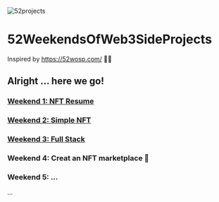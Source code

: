 ![52projects](https://user-images.githubusercontent.com/5667044/146850583-79b542e5-9964-46c1-b4c7-16928047b75a.png)

# 52WeekendsOfWeb3SideProjects
Inspired by https://52wosp.com/ 🚀🦄


## Alright ... here we go!

### [Weekend 1: NFT Resume](https://github.com/frankTurtle/52WeekendsOfWeb3SideProjects/tree/main/Weekend%201%20-%20NFT%20Resume)

### [Weekend 2: Simple NFT](https://github.com/frankTurtle/52WeekendsOfWeb3SideProjects/tree/main/Weekend%202%20-%20Simple%20NFT)

### [Weekend 3: Full Stack](https://github.com/frankTurtle/52WeekendsOfWeb3SideProjects/tree/main/Weekend%203%20-%20Full%20Stack)

### Weekend 4: Creat an NFT marketplace 👀

### Weekend 5: ...
...
